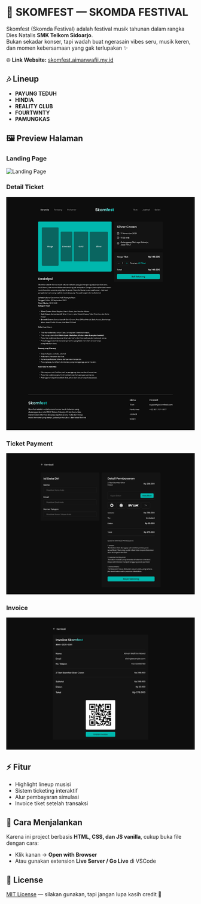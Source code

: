 # 🎉 SKOMFEST — SKOMDA FESTIVAL

Skomfest (Skomda Festival) adalah festival musik tahunan dalam rangka Dies Natalis **SMK Telkom Sidoarjo**.  
Bukan sekadar konser, tapi wadah buat ngerasain vibes seru, musik keren, dan momen kebersamaan yang gak terlupakan ✨

🌐 **Link Website:** [skomfest.aimanwafii.my.id](https://skomfest.aimanwafii.my.id)

## 🎶 Lineup
- **PAYUNG TEDUH**
- **HINDIA**
- **REALITY CLUB**
- **FOURTWNTY**
- **PAMUNGKAS**

## 🖼️ Preview Halaman
### Landing Page
![Landing Page](Page/landing-page.png)

### Detail Ticket
![Detail Ticket](Page/detail-ticket.png)

### Ticket Payment
![Ticket Payment](Page/ticket-payment.png)

### Invoice
![Invoice](Page/Invoice.png)

## ⚡ Fitur
- Highlight lineup musisi  
- Sistem ticketing interaktif  
- Alur pembayaran simulasi  
- Invoice tiket setelah transaksi  

## 🚀 Cara Menjalankan
Karena ini project berbasis **HTML, CSS, dan JS vanilla**, cukup buka file dengan cara:
- Klik kanan → **Open with Browser**  
- Atau gunakan extension **Live Server / Go Live** di VSCode  

## 📜 License
[MIT License](LICENSE) — silakan gunakan, tapi jangan lupa kasih credit 🙌
